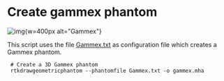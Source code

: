 # Create gammex phantom

![img](../../documentation/docs/ExternalData/GammexPhantom.png){w=400px alt="Gammex"}

This script uses the file [Gammex.txt](https://data.kitware.com/api/v1/file/6762da8a290777363f95c293/download) as configuration file which creates a Gammex phantom.

```
 # Create a 3D Gammex phantom
 rtkdrawgeometricphantom --phantomfile Gammex.txt -o gammex.mha
 ```

